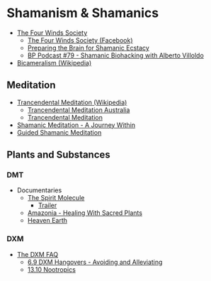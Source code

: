 # Shamanism &amp; Shamanics

* [The Four Winds Society](http://thefourwinds.com/)
  * [The Four Winds Society (Facebook)](https://www.facebook.com/TheFourWindsSociety)
  * [Preparing the Brain for Shamanic Ecstacy](http://thefourwinds.com/preparing-brain-shamanic-ecstasy/)
  * [BP Podcast #79 - Shamanic Biohacking with Alberto Villoldo](http://www.bulletproofexec.com/79-shamanic-biohacking-with-alberto-villoldo-podcast/)
* [Bicameralism (Wikipedia)](http://en.wikipedia.org/wiki/Bicameralism_(psychology))

## Meditation

* [Trancendental Meditation (Wikipedia)](http://en.wikipedia.org/wiki/Transcendental_Meditation)
  * [Trancendental Meditation Australia](http://tm.org.au/)
  * [Trancendental Meditation](http://www.tm.org/)
* [Shamanic Meditation - A Journey Within](http://www.omharmonics.com/blog/shamanic-meditation/)
* [Guided Shamanic Meditation](http://www.youtube.com/watch?v=wamo8m5I9uw)

## Plants and Substances

### DMT

* Documentaries
  * [The Spirit Molecule](http://www.thespiritmolecule.com/)
    * [Trailer](http://www.thespiritmolecule.com/html/media.php?media=Trailer)
  * [Amazonia - Healing With Sacred Plants](http://topdocumentaryfilms.com/amazonia-healing-with-sacred-plants/)
  * [Heaven Earth](http://topdocumentaryfilms.com/heaven-earth/)

### DXM

* [The DXM FAQ](http://www.erowid.org/chemicals/dxm/faq/)
  * [6.9 DXM Hangovers - Avoiding and Alleviating](http://www.erowid.org/chemicals/dxm/faq/dxm_side_effects.shtml#toc.6.9)
  * [13.10 Nootropics](http://www.erowid.org/chemicals/dxm/faq/dxm_mixing.shtml#toc.13.10)
